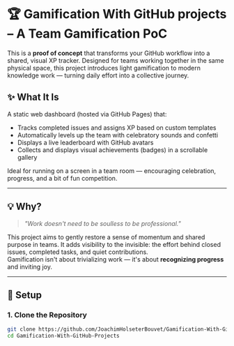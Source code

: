 # 🏆 Gamification With GitHub projects – A Team Gamification PoC

This is a **proof of concept** that transforms your GitHub workflow into a shared, visual XP tracker. Designed for teams working together in the same physical space, this project introduces light gamification to modern knowledge work — turning daily effort into a collective journey.

## ✨ What It Is

A static web dashboard (hosted via GitHub Pages) that:

- Tracks completed issues and assigns XP based on custom templates
- Automatically levels up the team with celebratory sounds and confetti
- Displays a live leaderboard with GitHub avatars
- Collects and displays visual achievements (badges) in a scrollable gallery

Ideal for running on a screen in a team room — encouraging celebration, progress, and a bit of fun competition.

---

## 💡 Why?

> _"Work doesn't need to be soulless to be professional."_

This project aims to gently restore a sense of momentum and shared purpose in teams. It adds visibility to the invisible: the effort behind closed issues, completed tasks, and quiet contributions.  
Gamification isn't about trivializing work — it's about **recognizing progress** and inviting joy.

---

## 🔧 Setup

### 1. Clone the Repository

```bash
git clone https://github.com/JoachimHolseterBouvet/Gamification-With-GitHub-Projects.git
cd Gamification-With-GitHub-Projects
